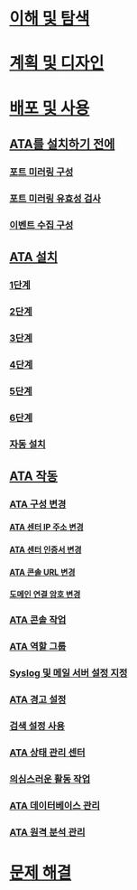 # [이해 및 탐색](/advanced-threat-analytics/understand-explore/what-is-ata)
# [계획 및 디자인](/advanced-threat-analytics/plan-design/ata-capacity-planning)
# [배포 및 사용](preinstall-ata.md)
## [ATA를 설치하기 전에](preinstall-ata.md)
### [포트 미러링 구성](configure-port-mirroring.md)
### [포트 미러링 유효성 검사](validate-port-mirroring.md)
### [이벤트 수집 구성](configure-event-collection.md)
## [ATA 설치](install-ata.md)
### [1단계](install-ata-step1.md)
### [2단계](install-ata-step2.md)
### [3단계](install-ata-step3.md)
### [4단계](install-ata-step4.md)
### [5단계](install-ata-step5.md)
### [6단계](install-ata-step6.md)
### [자동 설치](ata-silent-installation.md)
## [ATA 작동](operate-ata.md)
### [ATA 구성 변경](modifying-ata-configuration.md)
#### [ATA 센터 IP 주소 변경](modifying-ata-config-centerip.md)
#### [ATA 센터 인증서 변경](modifying-ata-config-centercert.md)
#### [ATA 콘솔 URL 변경](modifying-ata-config-consoleurl.md)
#### [도메인 연결 암호 변경](modifying-ata-config-dcpassword.md)
### [ATA 콘솔 작업](working-with-ata-console.md)
### [ATA 역할 그룹](ata-role-groups.md)
### [Syslog 및 메일 서버 설정 지정](setting-syslog-email-server-settings.md)
### [ATA 경고 설정](setting-ata-alerts.md)
### [검색 설정 사용](working-with-detection-settings.md)
### [ATA 상태 관리 센터](ata-health-center.md)
### [의심스러운 활동 작업](working-with-suspicious-activities.md)
### [ATA 데이터베이스 관리](ata-database-management.md)
### [ATA 원격 분석 관리](manage-telemetry-settings.md)
# [문제 해결](/advanced-threat-analytics/troubleshoot/troubleshooting-ata-using-logs)


<!--HONumber=Aug16_HO5-->


